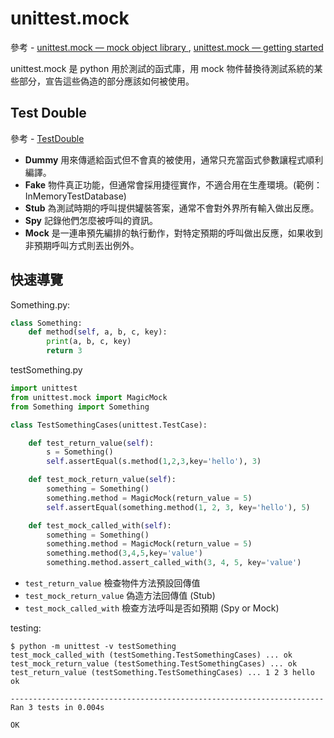 # unittest.mock

參考 - [unittest.mock — mock object library
](https://docs.python.org/3.4/library/unittest.mock.html), [unittest.mock — getting started](https://docs.python.org/3.4/library/unittest.mock-examples.html)

unittest.mock 是 python 用於測試的函式庫，用 mock 物件替換待測試系統的某些部分，宣告這些偽造的部分應該如何被使用。

## Test Double
參考 - [TestDouble](http://www.martinfowler.com/bliki/TestDouble.html)

- **Dummy** 用來傳遞給函式但不會真的被使用，通常只充當函式參數讓程式順利編譯。
- **Fake** 物件真正功能，但通常會採用捷徑實作，不適合用在生產環境。(範例：InMemoryTestDatabase)
- **Stub** 為測試時期的呼叫提供罐裝答案，通常不會對外界所有輸入做出反應。
- **Spy** 記錄他們怎麼被呼叫的資訊。
- **Mock** 是一連串預先編排的執行動作，對特定預期的呼叫做出反應，如果收到非預期呼叫方式則丟出例外。

## 快速導覽

Something.py:
```python
class Something:
    def method(self, a, b, c, key):
        print(a, b, c, key)
        return 3
```

testSomething.py
```python
import unittest
from unittest.mock import MagicMock
from Something import Something

class TestSomethingCases(unittest.TestCase):

    def test_return_value(self):
        s = Something()
        self.assertEqual(s.method(1,2,3,key='hello'), 3)

    def test_mock_return_value(self):
        something = Something()
        something.method = MagicMock(return_value = 5)
        self.assertEqual(something.method(1, 2, 3, key='hello'), 5)

    def test_mock_called_with(self):
        something = Something()
        something.method = MagicMock(return_value = 5)
        something.method(3,4,5,key='value')
        something.method.assert_called_with(3, 4, 5, key='value')
```
- `test_return_value` 檢查物件方法預設回傳值
- `test_mock_return_value` 偽造方法回傳值 (Stub)
- `test_mock_called_with` 檢查方法呼叫是否如預期 (Spy or Mock)

testing:
```shell
$ python -m unittest -v testSomething
test_mock_called_with (testSomething.TestSomethingCases) ... ok
test_mock_return_value (testSomething.TestSomethingCases) ... ok
test_return_value (testSomething.TestSomethingCases) ... 1 2 3 hello
ok

----------------------------------------------------------------------
Ran 3 tests in 0.004s

OK
```
